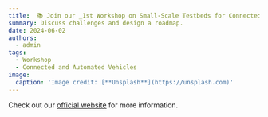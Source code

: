 ```yaml
---
title:  📚 Join our _1st Workshop on Small-Scale Testbeds for Connected and Automated Vehicles and Robot Swarms_ at IEEE IV 2024!
summary: Discuss challenges and design a roadmap.
date: 2024-06-02
authors:
  - admin
tags:
  - Workshop
  - Connected and Automated Vehicles
image:
  caption: 'Image credit: [**Unsplash**](https://unsplash.com)'
---
```

Check out our [official website](https://cpm-remote.lrt.unibw-muenchen.de/iv24-workshop) for more information.
